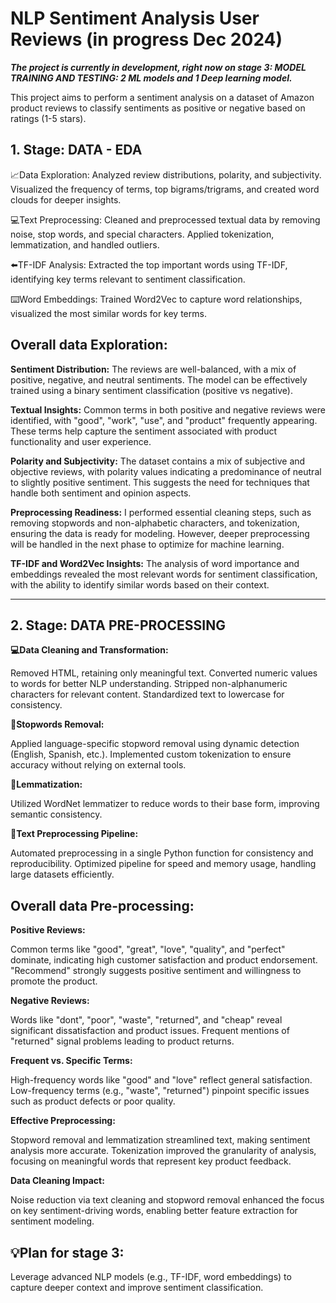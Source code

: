 # NLP **Sentiment Analysis User Reviews** (in progress Dec 2024)
***The project is currently in development, right now on stage 3: MODEL TRAINING AND TESTING: 2 ML models and 1 Deep learning model.***

This project aims to perform a sentiment analysis on a dataset of Amazon product reviews to classify sentiments as positive or negative based on ratings (1-5 stars).


## **1. Stage: DATA - EDA**

📈Data Exploration: Analyzed review distributions, polarity, and subjectivity. Visualized the frequency of terms, top bigrams/trigrams, and created word clouds for deeper insights.

💻Text Preprocessing: Cleaned and preprocessed textual data by removing noise, stop words, and special characters. Applied tokenization, lemmatization, and handled outliers.

⬅️TF-IDF Analysis: Extracted the top important words using TF-IDF, identifying key terms relevant to sentiment classification.

⌨️Word Embeddings: Trained Word2Vec to capture word relationships, visualized the most similar words for key terms.


## **Overall data Exploration:**

**Sentiment Distribution:**
The reviews are well-balanced, with a mix of positive, negative, and neutral sentiments. The model can be effectively trained using a binary sentiment classification (positive vs negative).

**Textual Insights:**
Common terms in both positive and negative reviews were identified, with "good", "work", "use", and "product" frequently appearing. These terms help capture the sentiment associated with product functionality and user experience.

**Polarity and Subjectivity:** 
The dataset contains a mix of subjective and objective reviews, with polarity values indicating a predominance of neutral to slightly positive sentiment. This suggests the need for techniques that handle both sentiment and opinion aspects.

**Preprocessing Readiness:** 
I performed essential cleaning steps, such as removing stopwords and non-alphabetic characters, and tokenization, ensuring the data is ready for modeling. However, deeper preprocessing will be handled in the next phase to optimize for machine learning.

**TF-IDF and Word2Vec Insights:** 
The analysis of word importance and embeddings revealed the most relevant words for sentiment classification, with the ability to identify similar words based on their context.

__________________________________

## **2. Stage: DATA PRE-PROCESSING**

**💻Data Cleaning and Transformation:**

Removed HTML, retaining only meaningful text.
Converted numeric values to words for better NLP understanding.
Stripped non-alphanumeric characters for relevant content.
Standardized text to lowercase for consistency.

**🛑Stopwords Removal:**

Applied language-specific stopword removal using dynamic detection (English, Spanish, etc.).
Implemented custom tokenization to ensure accuracy without relying on external tools.


**📖Lemmatization:**

Utilized WordNet lemmatizer to reduce words to their base form, improving semantic consistency.


**💬Text Preprocessing Pipeline:**

Automated preprocessing in a single Python function for consistency and reproducibility.
Optimized pipeline for speed and memory usage, handling large datasets efficiently.


## **Overall data Pre-processing:**

**Positive Reviews:**

Common terms like "good", "great", "love", "quality", and "perfect" dominate, indicating high customer satisfaction and product endorsement.
"Recommend" strongly suggests positive sentiment and willingness to promote the product.

**Negative Reviews:**

Words like "dont", "poor", "waste", "returned", and "cheap" reveal significant dissatisfaction and product issues.
Frequent mentions of "returned" signal problems leading to product returns.

**Frequent vs. Specific Terms:**

High-frequency words like "good" and "love" reflect general satisfaction.
Low-frequency terms (e.g., "waste", "returned") pinpoint specific issues such as product defects or poor quality.

**Effective Preprocessing:**

Stopword removal and lemmatization streamlined text, making sentiment analysis more accurate.
Tokenization improved the granularity of analysis, focusing on meaningful words that represent key product feedback.

**Data Cleaning Impact:**

Noise reduction via text cleaning and stopword removal enhanced the focus on key sentiment-driving words, enabling better feature extraction for sentiment modeling.

## 💡**Plan for stage 3:**

Leverage advanced NLP models (e.g., TF-IDF, word embeddings) to capture deeper context and improve sentiment classification.
